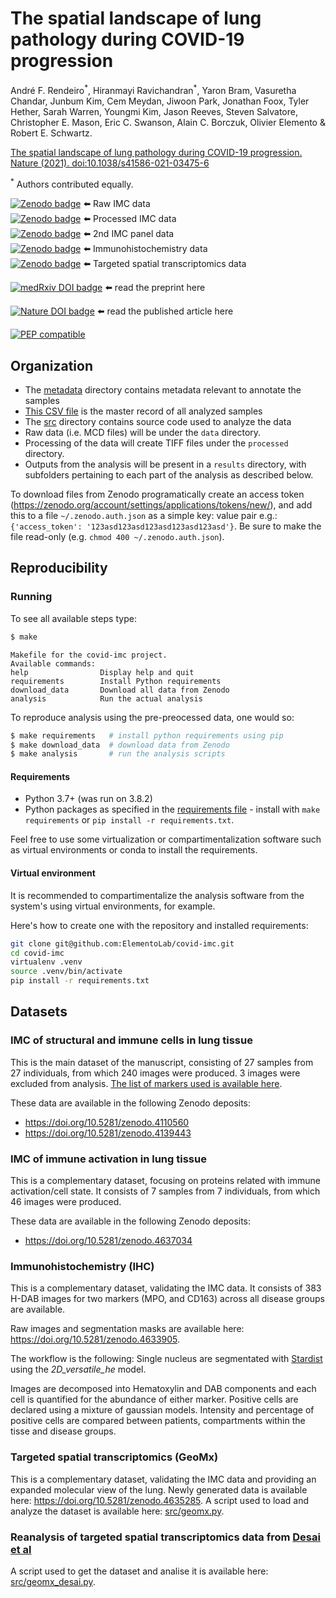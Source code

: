 # The spatial landscape of lung pathology during COVID-19 progression

André F. Rendeiro<sup>\*</sup>, Hiranmayi Ravichandran<sup>\*</sup>, Yaron Bram, Vasuretha Chandar, Junbum Kim, Cem Meydan, Jiwoon Park, Jonathan Foox, Tyler Hether, Sarah Warren, Youngmi Kim, Jason Reeves, Steven Salvatore, Christopher E. Mason, Eric C. Swanson, Alain C. Borczuk, Olivier Elemento & Robert E. Schwartz.

[The spatial landscape of lung pathology during COVID-19 progression. Nature (2021). doi:10.1038/s41586-021-03475-6](https://doi.org/10.1038/s41586-021-03475-6)

<sup>\*</sup> Authors contributed equally.

[![Zenodo badge](https://zenodo.org/badge/doi/10.5281/zenodo.4110560.svg)](https://doi.org/10.5281/zenodo.4110560) ⬅️ Raw IMC data <br>
[![Zenodo badge](https://zenodo.org/badge/doi/10.5281/zenodo.4139443.svg)](https://doi.org/10.5281/zenodo.4139443) ⬅️ Processed IMC data <br>
[![Zenodo badge](https://zenodo.org/badge/doi/10.5281/zenodo.4637034.svg)](https://doi.org/10.5281/zenodo.4637034) ⬅️ 2nd IMC panel data <br>
[![Zenodo badge](https://zenodo.org/badge/doi/10.5281/zenodo.4633905.svg)](https://doi.org/10.5281/zenodo.4633905) ⬅️ Immunohistochemistry data <br>
[![Zenodo badge](https://zenodo.org/badge/doi/10.5281/zenodo.4635285.svg)](https://doi.org/10.5281/zenodo.4635285) ⬅️ Targeted spatial transcriptomics data <br>

[![medRxiv DOI badge](https://zenodo.org/badge/doi/10.1101/2020.10.26.20219584.svg)](https://doi.org/10.1101/2020.10.26.20219584) ⬅️ read the preprint here

[![Nature DOI badge](https://zenodo.org/badge/doi/10.1101/2020.10.26.20219584.svg)](https://doi.org/10.1038/s41586-021-03475-6) ⬅️ read the published article here

[![PEP compatible](http://pepkit.github.io/img/PEP-compatible-green.svg)](http://pep.databio.org/)

## Organization

- The [metadata](metadata) directory contains metadata relevant to annotate the samples
- [This CSV file](metadata/samples.csv) is the master record of all analyzed samples
- The [src](src) directory contains source code used to analyze the data
- Raw data (i.e. MCD files) will be under the `data` directory.
- Processing of the data will create TIFF files under the `processed`  directory.
- Outputs from the analysis will be present in a `results` directory, with subfolders pertaining to each part of the analysis as described below.

To download files from Zenodo programatically create an access token (https://zenodo.org/account/settings/applications/tokens/new/), and add this to a file `~/.zenodo.auth.json` as a simple key: value pair e.g.: `{'access_token': '123asd123asd123asd123asd123asd'}`.
Be sure to make the file read-only (e.g. `chmod 400 ~/.zenodo.auth.json`).


## Reproducibility

### Running

To see all available steps type:
```bash
$ make
```
```
Makefile for the covid-imc project.
Available commands:
help                Display help and quit
requirements        Install Python requirements
download_data       Download all data from Zenodo
analysis            Run the actual analysis
```

To reproduce analysis using the pre-preocessed data, one would so:

```bash
$ make requirements   # install python requirements using pip
$ make download_data  # download data from Zenodo
$ make analysis       # run the analysis scripts
```

#### Requirements

- Python 3.7+ (was run on 3.8.2)
- Python packages as specified in the [requirements file](requirements.txt) - install with `make requirements` or `pip install -r requirements.txt`.

Feel free to use some virtualization or compartimentalization software such as virtual environments or conda to install the requirements.

#### Virtual environment

It is recommended to compartimentalize the analysis software from the system's using virtual environments, for example.

Here's how to create one with the repository and installed requirements:

```bash
git clone git@github.com:ElementoLab/covid-imc.git
cd covid-imc
virtualenv .venv
source .venv/bin/activate
pip install -r requirements.txt
```


## Datasets

### IMC of structural and immune cells in lung tissue

This is the main dataset of the manuscript, consisting of 27 samples from 27 individuals, from which 240 images were produced. 3 images were excluded from analysis.
[The list of markers used is available here](metadata/panel_markers.COVID19-2.csv).

These data are available in the following Zenodo deposits:
 - https://doi.org/10.5281/zenodo.4110560
 - https://doi.org/10.5281/zenodo.4139443

### IMC of immune activation in lung tissue


This is a complementary dataset, focusing on proteins related with immune activation/cell state. It consists of 7 samples from 7 individuals, from which 46 images were produced.

These data are available in the following Zenodo deposits:
 - https://doi.org/10.5281/zenodo.4637034

### Immunohistochemistry (IHC)

This is a complementary dataset, validating the IMC data. It consists of 383 H-DAB images for two markers (MPO, and CD163) across all disease groups are available.

Raw images and segmentation masks are available here: https://doi.org/10.5281/zenodo.4633905.

The workflow is the following:
Single nucleus are segmentated with [Stardist](https://github.com/mpicbg-csbd/stardist) using the *2D_versatile_he* model.

Images are decomposed into Hematoxylin and DAB components and each cell is quantified for the abundance of either marker. Positive cells are declared using a mixture of gaussian models. Intensity and percentage of positive cells are compared between patients, compartments within the tisse and disease groups.

### Targeted spatial transcriptomics (GeoMx)

This is a complementary dataset, validating the IMC data and providing an expanded molecular view of the lung.
Newly generated data is available here: https://doi.org/10.5281/zenodo.4635285.
A script used to load and analyze the dataset is available here: [src/geomx.py](src/geomx.py).

### Reanalysis of targeted spatial transcriptomics data from [Desai et al](https://doi.org/10.1038/s41467-020-20139-7)

A script used to get the dataset and analise it is available here: [src/geomx_desai.py](src/geomx_desai.py).
